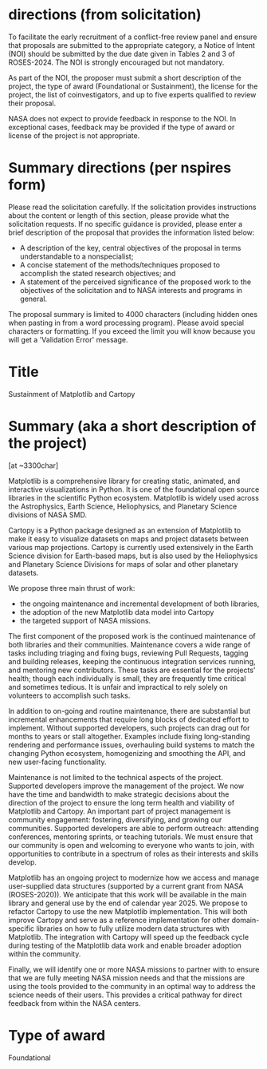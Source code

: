 # directions (from solicitation)

To facilitate the early recruitment of a conflict-free review panel and ensure
that proposals are submitted to the appropriate category, a Notice of Intent
(NOI) should be submitted by the due date given in Tables 2 and 3 of
ROSES-2024. The NOI is strongly encouraged but not mandatory.

As part of the NOI, the proposer must submit a short description of the
project, the type of award (Foundational or Sustainment), the license for the
project, the list of coinvestigators, and up to five experts qualified to
review their proposal.

NASA does not expect to provide feedback in response to the NOI. In exceptional
cases, feedback may be provided if the type of award or license of the project
is not appropriate.

# Summary directions (per nspires form)

Please read the solicitation carefully. If the solicitation provides
instructions about the content or length of this section, please provide what
the solicitation requests. If no specific guidance is provided, please enter a
brief description of the proposal that provides the information listed below:

- A description of the key, central objectives of the proposal in terms
  understandable to a nonspecialist;
- A concise statement of the methods/techniques proposed to accomplish the
  stated research objectives; and
- A statement of the perceived significance of the proposed work to the
  objectives of the solicitation and to NASA interests and programs in general.

The proposal summary is limited to 4000 characters (including hidden ones when
pasting in from a word processing program). Please avoid special characters or
formatting. If you exceed the limit you will know because you will get a
'Validation Error' message.


# Title

Sustainment of Matplotlib and Cartopy


# Summary (aka a short description of the project)

[at ~3300char]

Matplotlib is a comprehensive library for creating static, animated, and
interactive visualizations in Python.  It is one of the foundational open
source libraries in the scientific Python ecosystem.  Matplotlib is widely used
across the Astrophysics, Earth Science, Heliophysics, and Planetary Science
divisions of NASA SMD.

Cartopy is a Python package designed as an extension of Matplotlib to make it easy to visualize datasets on maps and project datasets between various map projections. Cartopy is currently used extensively in the Earth Science division for Earth-based maps, but is also used by the Heliophysics and Planetary Science Divisions for maps of solar and other planetary datasets.

We propose three main thrust of work:

 - the ongoing maintenance and incremental development of both libraries,
 - the adoption of the new Matplotlib data model into Cartopy
 - the targeted support of NASA missions.


The first component of the proposed work is the continued maintenance of both
libraries and their communities.  Maintenance covers a wide range of tasks
including triaging and fixing bugs, reviewing Pull Requests, tagging and
building releases, keeping the continuous integration services running, and
mentoring new contributors.  These tasks are essential for the projects'
health; though each individually is small, they are frequently time critical
and sometimes tedious.  It is unfair and impractical to rely solely on
volunteers to accomplish such tasks.

In addition to on-going and routine maintenance, there are substantial but
incremental enhancements that require long blocks of dedicated effort to
implement.  Without supported developers, such projects can drag out for months
to years or stall altogether.  Examples include fixing long-standing rendering
and performance issues, overhauling build systems to match the changing Python
ecosystem, homogenizing and smoothing the API, and new user-facing
functionality.

Maintenance is not limited to the technical aspects of the project.  Supported
developers improve the management of the project.  We now have the time and
bandwidth to make strategic decisions about the direction of the project to
ensure the long term health and viability of Matplotlib and Cartopy.  An
important part of project management is community engagement: fostering,
diversifying, and growing our communities.  Supported developers are able to
perform outreach: attending conferences, mentoring sprints, or teaching
tutorials.  We must ensure that our community is open and welcoming to everyone
who wants to join, with opportunities to contribute in a spectrum of roles as
their interests and skills develop.

Matplotlib has an ongoing project to modernize how we access and manage
user-supplied data structures (supported by a current grant from NASA
(ROSES-2020)).  We anticipate that this work will be available in the main
library and general use by the end of calendar year 2025.  We propose to
refactor Cartopy to use the new Matplotlib implementation.  This will both
improve Cartopy and serve as a reference implementation for other
domain-specific libraries on how to fully utilize modern data structures with Matplotlib.
The integration with Cartopy will speed up the feedback cycle during testing
of the Matplotlib data work and enable broader adoption within the community.

Finally, we will identify one or more NASA missions to partner with to ensure
that we are fully meeting NASA mission needs and that the missions are using the
tools provided to the community in an optimal way to address the science needs of their users.
This provides a critical pathway for direct feedback from within the NASA centers.


# Type of award

Foundational
